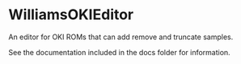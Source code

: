 # WilliamsOKIEditor
An editor for OKI ROMs that can add remove and truncate samples.

See the documentation included in the docs folder for information.
